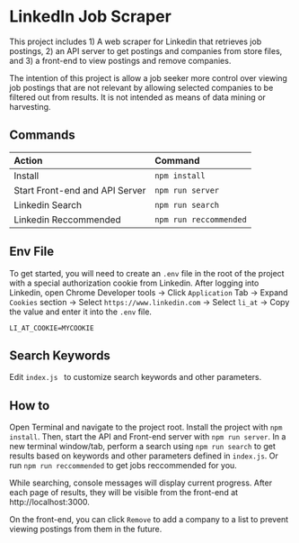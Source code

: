 # LinkedIn Job Scraper
This project includes 1) A web scraper for Linkedin that retrieves job postings, 2) an API server to get postings and companies from store files, and 3) a front-end to view postings and remove companies.

The intention of this project is allow a job seeker more control over viewing job postings that are not relevant by allowing selected companies to be filtered out from results. It is not intended as means of data mining or harvesting.

## Commands
Action | Command
:--- | :---
Install | `npm install`
Start Front-end and API Server | `npm run server`
Linkedin Search | `npm run search`
Linkedin Reccommended | `npm run reccommended`

## Env File
To get started, you will need to create an `.env` file in the root of the project with a special authorization cookie from Linkedin. After logging into Linkedin, open Chrome Developer tools -> Click `Application` Tab -> Expand `Cookies` section -> Select `https://www.linkedin.com` -> Select `li_at` -> Copy the value and enter it into the `.env` file.
```.env
LI_AT_COOKIE=MYCOOKIE
```

## Search Keywords
Edit `index.js ` to customize search keywords and other parameters.

## How to
Open Terminal and navigate to the project root. Install the project with `npm install`. Then, start the API and Front-end server with `npm run server`. In a new terminal window/tab, perform a search using `npm run search` to get results based on keywords and other parameters defined in `index.js`. Or run `npm run reccommended` to get jobs reccommended for you.

While searching, console messages will display current progress. After each page of results, they will be visible from the front-end at http://localhost:3000. 

On the front-end, you can click `Remove` to add a company to a list to prevent viewing postings from them in the future.
